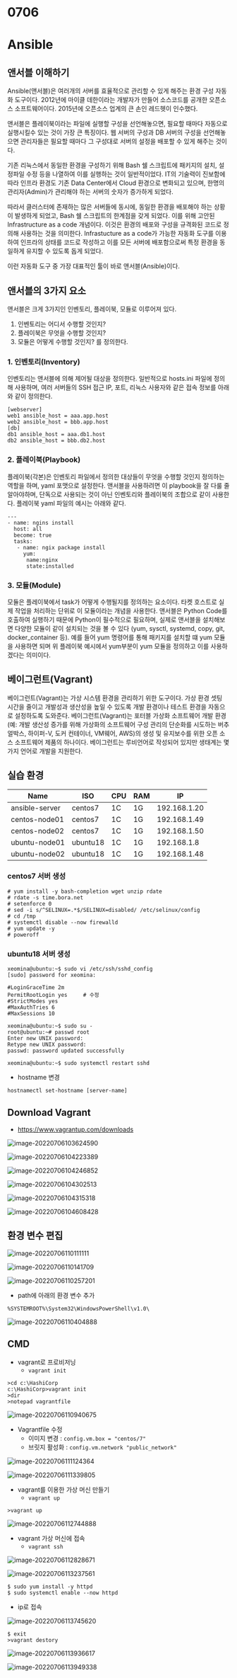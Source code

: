 # 0706

# Ansible

## 앤서블 이해하기

Ansible(앤서블)은 여러개의 서버를 효율적으로 관리할 수 있게 해주는 환경 구성 자동화 도구이다. 2012년에 마이클 데한이라는 개발자가 만들어 소스코드를 공개한 오픈소스 소프트웨어이다. 2015년에 오픈소스 업계의 큰 손인 레드헷이 인수했다.

앤서블은 플레이북이라는 파일에 실행할 구성을 선언해놓으면, 필요할 때마다 자동으로 실행시킬수 있는 것이 가장 큰 특징이다. 웹 서버의 구성과 DB 서버의 구성을 선언해놓으면 관리자들은 필요할 때마다  그 구성대로 서버의 설정을 배포할 수 있게 해주는 것이다.

기존 리눅스에서 동일한 환경을 구성하기 위해 Bash 쉘 스크립트에 패키지의 설치, 설정파일 수정 등을 나열하여 이를 실행하는 것이 일반적이었다. IT의 기술력이 진보함에 따라 인프라 환경도 기존 Data Center에서 Cloud 환경으로 변화되고 있으며, 한명의 관리자(Admin)가 관리해야 하는 서버의 숫자가 증가하게 되었다.

따라서 클러스터에 존재하는 많은 서버들에 동시에, 동일한 환경을 배포해야 하는 상황이 발생하게 되었고, Bash 쉘 스크립트의 한계점을 갖게 되었다. 이를 위해 고안된 Infrastructure as a code 개념이다. 이것은 환경의 배포와 구성을 규격화된 코드로 정의해 사용하는 것을 의미한다. Infrastucture as a code가 가능한 자동화 도구를 이용하여 인프라의 상태를 코드로 작성하고 이를 모든 서버에 배포함으로써 특정 환경을 동일하게 유지할 수 있도록 돕게 되었다.

이런 자동화 도구 중 가장 대표적인 툴이 바로 앤서블(Ansible)이다.

## 앤서블의 3가지 요소

앤서블은 크게 3가지인 인벤토리, 플레이북, 모듈로 이루어져 있다.

1. 인벤토리는 어디서 수행할 것인지?
2. 플레이북은 무엇을 수행할 것인지?
3. 모듈은 어떻게 수행할 것인지? 를 정의한다.

### 1. 인벤토리(Inventory)

인벤토리는 앤서블에 의해 제어될 대상을 정의한다. 일반적으로 hosts.ini 파일에 정의해 사용하며, 여러 서버들의 SSH 접근 IP, 포트, 리눅스 사용자와 같은 접속 정보를 아래와 같이 정의한다.

```
[webserver]
web1 ansible_host = aaa.app.host
web2 ansible_host = bbb.app.host
[db]
db1 ansible_host = aaa.db1.host
db2 ansible_host = bbb.db2.host

```

### 2. 플레이북(Playbook)

플레이북(각본)은 인벤토리 파일에서 정의한 대상들이 무엇을 수행할 것인지 정의하는 역할을 하며, yaml 포맷으로 설정한다. 앤서블을 사용하려면 이 playbook을 잘 다룰 줄 알아야하며, 단독으로 사용되는 것이 아닌 인벤토리와 플레이북의 조합으로 같이 사용한다. 플레이북 yaml 파일의 예시는 아래와 같다.

```
---
- name: ngins install
  host: all
  become: true
  tasks:
   - name: ngix package install
     yum:
      name:nginx
      state:installed
```

 ### 3. 모듈(Module)

모듈은 플레이북에서 task가 어떻게 수행될지를 정의하는 요소이다. 타켓 호스트로 실제 작업을 처리하는 단위로 이 모듈이라는 개념을 사용한다. 앤서블은 Python Code를 호출하여 실행하기 때문에 Python이 필수적으로 필요하며, 실제로 앤서블을 설치해보면 다양한 모듈이 같이 설치되는 것을 볼 수 있다 (yum, sysctl, systemd, copy, git, docker_container 등). 예를 들어 yum 명령어를 통해 패키지를 설치할 떄 yum 모듈을 사용하면 되며 위 플레이북 예시에서 yum부분이 yum 모듈을 정의하고 이를 사용하겠다는 의미이다.



## 베이그런트(Vagrant)

베이그런트(Vagrant)는 가상 시스템 환경을 관리하기 위한 도구이다. 가상 환경 셋팅 시간을 줄이고 개발성과 생산성을 높일 수 있도록 개발 환경이나 테스트 환경을 자동으로 설정하도록 도와준다. 베이그런트(Vagrant)는 포터블 가상화 소프트웨어 개발 환경(예: 개발 생산성 증가를 위해 가상화의 소프트웨어 구성 관리의 단순화를 시도하는 버추얼박스, 하이퍼-V, 도커 컨테이너, VM웨어, AWS)의 생성 및 유지보수를 위한 오픈 소스 소프트웨어 제품의 하나이다. 베이그런트는 루비언어로 작성되어 있지만 생태계는 몇가지 언어로 개발을 지원한다.



## 실습 환경

| Name           | ISO      | CPU  | RAM  | IP           |
| -------------- | -------- | ---- | ---- | ------------ |
| ansible-server | centos7  | 1C   | 1G   | 192.168.1.20 |
| centos-node01  | centos7  | 1C   | 1G   | 192.168.1.49 |
| centos-node02  | centos7  | 1C   | 1G   | 192.168.1.50 |
| ubuntu-node01  | ubuntu18 | 1C   | 1G   | 192.168.1.8  |
| ubuntu-node02  | ubuntu18 | 1C   | 1G   | 192.168.1.48 |



### centos7 서버 생성

```
# yum install -y bash-completion wget unzip rdate
# rdate -s time.bora.net
# setenforce 0
# sed -i s/^SELINUX=.*$/SELINUX=disabled/ /etc/selinux/config
# cd /tmp
# systemctl disable --now firewalld
# yum update -y
# poweroff
```



###   ubuntu18 서버 생성

```
xeomina@ubuntu:~$ sudo vi /etc/ssh/sshd_config
[sudo] password for xeomina:

#LoginGraceTime 2m
PermitRootLogin yes		# 수정
#StrictModes yes
#MaxAuthTries 6
#MaxSessions 10

xeomina@ubuntu:~$ sudo su -
root@ubuntu:~# passwd root
Enter new UNIX password:
Retype new UNIX password:
passwd: password updated successfully

xeomina@ubuntu:~$ sudo systemctl restart sshd
```





* hostname 변경

```
hostnamectl set-hostname [server-name]
```





## Download Vagrant

* https://www.vagrantup.com/downloads

![image-20220706103624590](md-images/0706/image-20220706103624590.png)

![image-20220706104223389](md-images/0706/image-20220706104223389.png)

![image-20220706104246852](md-images/0706/image-20220706104246852.png)

![image-20220706104302513](md-images/0706/image-20220706104302513.png)

![image-20220706104315318](md-images/0706/image-20220706104315318.png)

![image-20220706104608428](md-images/0706/image-20220706104608428.png)



## 환경 변수 편집

![image-20220706110111111](md-images/0706/image-20220706110111111.png)

![image-20220706110141709](md-images/0706/image-20220706110141709.png)

![image-20220706110257201](md-images/0706/image-20220706110257201.png)

* path에 아래의 환경 변수 추가

```
%SYSTEMROOT%\System32\WindowsPowerShell\v1.0\
```

![image-20220706110404888](md-images/0706/image-20220706110404888.png)



## CMD

* vagrant로 프로비저닝
  * `vagrant init`

```
>cd c:\HashiCorp
c:\HashiCorp>vagrant init
>dir
>notepad vagrantfile
```

![image-20220706110940675](md-images/0706/image-20220706110940675.png)

* Vagrantfile 수정
  * 이미지 변경 : `config.vm.box = "centos/7"`
  * 브릿지 활성화 : `config.vm.network "public_network"`

![image-20220706111124364](md-images/0706/image-20220706111124364.png)

![image-20220706111339805](md-images/0706/image-20220706111339805.png)

* vagrant를 이용한 가상 머신 만들기
  * `vagrant up`

```
>vagrant up
```

![image-20220706112744888](md-images/0706/image-20220706112744888.png)

* vagrant 가상 머신에 접속
  * `vagrant ssh`

![image-20220706112828671](md-images/0706/image-20220706112828671.png)

![image-20220706113237561](md-images/0706/image-20220706113237561.png)

```
$ sudo yum install -y httpd
$ sudo systemctl enable --now httpd
```

* ip로 접속

![image-20220706113745620](md-images/0706/image-20220706113745620.png)

```
$ exit
>vagrant destory
```

![image-20220706113936617](md-images/0706/image-20220706113936617.png)

![image-20220706113949338](md-images/0706/image-20220706113949338.png)
